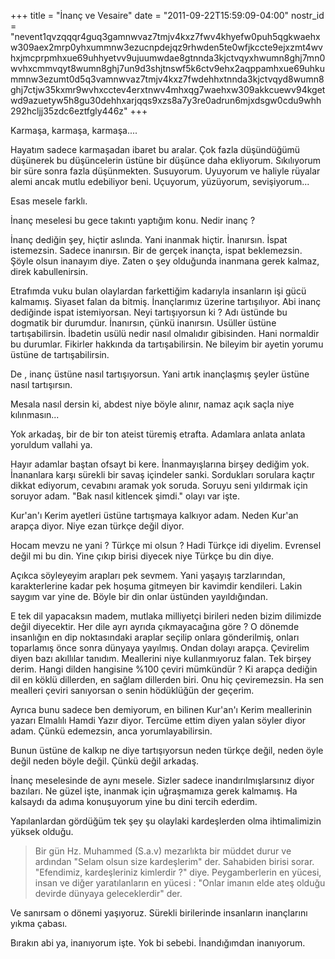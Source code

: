 +++
title = "İnanç ve Vesaire"
date = "2011-09-22T15:59:09-04:00"
nostr_id = "nevent1qvzqqqr4guq3gamnwvaz7tmjv4kxz7fwv4khyefw0puh5qgkwaehxw309aex2mrp0yhxummnw3ezucnpdejqz9rhwden5te0wfjkccte9ejxzmt4wvhxjmcprpmhxue69uhhyetvv9ujuumwdae8gtnnda3kjctvqyxhwumn8ghj7mn0wvhxcmmvqyt8wumn8ghj7un9d3shjtnswf5k6ctv9ehx2aqppamhxue69uhkummnw3ezumt0d5q3vamnwvaz7tmjv4kxz7fwdehhxtnnda3kjctvqyd8wumn8ghj7ctjw35kxmr9wvhxcctev4erxtnwv4mhxqg7waehxw309akkcuewv94kgetwd9azuetyw5h8gu30dehhxarjqqs9xzs8a7y3re0adrun6mjxdsgw0cdu9whh292hcljj35zdc6eztfgly446z"
+++

Karmaşa, karmaşa, karmaşa....

Hayatım sadece karmaşadan ibaret bu aralar. Çok fazla düşündüğümü düşünerek bu düşüncelerin üstüne bir düşünce daha ekliyorum. Sıkılıyorum bir süre sonra fazla düşünmekten. Susuyorum. Uyuyorum ve haliyle rüyalar alemi ancak mutlu edebiliyor beni. Uçuyorum, yüzüyorum, sevişiyorum...

Esas mesele farklı.

İnanç meselesi bu gece takıntı yaptığım konu. Nedir inanç ?

İnanç dediğin şey, hiçtir aslında. Yani inanmak hiçtir. İnanırsın. İspat istemezsin. Sadece inanırsın. Bir de gerçek inançta, ispat beklemezsin. Şöyle olsun inanayım diye. Zaten o şey olduğunda inanmana gerek kalmaz, direk kabullenirsin.

Etrafımda vuku bulan olaylardan farkettiğim kadarıyla insanların işi gücü kalmamış. Siyaset falan da bitmiş. İnançlarımız üzerine tartışılıyor. Abi inanç dediğinde ispat istemiyorsan. Neyi tartışıyorsun ki ? Adı üstünde bu dogmatik bir durumdur. İnanırsın, çünkü inanırsın. Usüller üstüne tartışabilirsin. İbadetin usülü nedir nasıl olmalıdır gibisinden. Hani normaldir bu durumlar. Fikirler hakkında da tartışabilirsin. Ne bileyim bir ayetin yorumu üstüne de tartışabilirsin.

De , inanç üstüne nasıl tartışıyorsun. Yani artık inançlaşmış şeyler üstüne nasıl tartışırsın.

Mesala nasıl dersin ki, abdest niye böyle alınır, namaz açık saçla niye kılınmasın...

Yok arkadaş, bir de bir ton ateist türemiş etrafta. Adamlara anlata anlata yoruldum vallahi ya.

Hayır adamlar baştan ofsayt bi kere. İnanmayışlarına birşey dediğim yok. İnananlara karşı sürekli bir savaş içindeler sanki. Sordukları sorulara kaçtır dikkat ediyorum, cevabını aramak yok soruda. Soruyu seni yıldırmak için soruyor adam. "Bak nasıl kitlencek şimdi." olayı var işte.

Kur'an'ı Kerim ayetleri üstüne tartışmaya kalkıyor adam. Neden Kur'an arapça diyor. Niye ezan türkçe değil diyor.

Hocam mevzu ne yani ? Türkçe mi olsun ? Hadi Türkçe idi diyelim. Evrensel değil mi bu din. Yine çıkıp birisi diyecek niye Türkçe bu din diye.

Açıkca söyleyeyim arapları pek sevmem. Yani yaşayış tarzlarından, karakterlerine kadar pek hoşuma gitmeyen bir kavimdir kendileri. Lakin saygım var yine de. Böyle bir din onlar üstünden yayıldığından.

E tek dil yapacaksın madem, mutlaka milliyetçi birileri neden bizim dilimizde değil diyecektir. Her dile ayrı ayrıda çıkmayacağına göre ? O dönemde insanlığın en dip noktasındaki araplar seçilip onlara gönderilmiş, onları toparlamış önce sonra dünyaya yayılmış. Ondan dolayı arapça. Çevirelim diyen bazı akıllılar tanıdım. Meallerini niye kullanmıyoruz falan. Tek birşey derim. Hangi dilden hangisine %100 çeviri mümkündür ? Ki arapça dediğin dil en köklü dillerden, en sağlam dillerden biri. Onu hiç çeviremezsin. Ha sen mealleri çeviri sanıyorsan o senin hödüklüğün der geçerim.

Ayrıca bunu sadece ben demiyorum, en bilinen Kur'an'ı Kerim meallerinin yazarı Elmalılı Hamdi Yazır diyor. Tercüme ettim diyen yalan söyler diyor adam. Çünkü edemezsin, anca yorumlayabilirsin.

Bunun üstüne de kalkıp ne diye tartışıyorsun neden türkçe değil, neden öyle değil neden böyle değil. Çünkü değil arkadaş.

İnanç meselesinde de aynı mesele.  Sizler sadece inandırılmışlarsınız diyor bazıları. Ne güzel işte, inanmak için uğraşmamıza gerek kalmamış. Ha kalsaydı da adıma konuşuyorum yine bu dini tercih ederdim.

Yapılanlardan gördüğüm tek şey şu olaylaki kardeşlerden olma ihtimalimizin yüksek olduğu.

> Bir gün Hz. Muhammed (S.a.v) mezarlıkta bir müddet durur ve ardından "Selam olsun size kardeşlerim" der. Sahabiden birisi sorar. "Efendimiz, kardeşleriniz kimlerdir ?" diye. Peygamberlerin en yücesi, insan ve diğer yaratılanların en yücesi : "Onlar imanın elde ateş olduğu devirde dünyaya geleceklerdir" der.

Ve sanırsam o dönemi yaşıyoruz. Sürekli birilerinde insanların inançlarını yıkma çabası.

Bırakın abi ya, inanıyorum işte. Yok bi sebebi. İnandığımdan inanıyorum.

